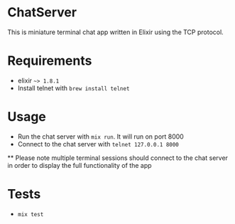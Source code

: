 # ChatServer

This is miniature terminal chat app written in Elixir using the TCP protocol.

# Requirements

* elixir `~> 1.8.1`
* Install telnet with `brew install telnet`

# Usage

* Run the chat server with `mix run`. It will run on port 8000
* Connect to the chat server with `telnet 127.0.0.1 8000`

** Please note multiple terminal sessions should connect to the chat server in order to display the full functionality
of the app

# Tests
* `mix test`

